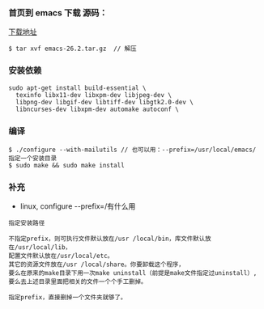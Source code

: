 ### 首页到 emacs 下载 源码：     
[下载地址](https://www.gnu.org/software/emacs/download.html#gnu-linux)
```
$ tar xvf emacs-26.2.tar.gz  // 解压
```

### 安装依赖
```
sudo apt-get install build-essential \
  texinfo libx11-dev libxpm-dev libjpeg-dev \
  libpng-dev libgif-dev libtiff-dev libgtk2.0-dev \
  libncurses-dev libxpm-dev automake autoconf \
```

### 编译
```
$ ./configure --with-mailutils // 也可以用：--prefix=/usr/local/emacs/ 指定一个安装目录
$ sudo make && sudo make install 
```

### 补充
- linux, configure --prefix=/有什么用
```
指定安装路径

不指定prefix，则可执行文件默认放在/usr /local/bin，库文件默认放在/usr/local/lib，
配置文件默认放在/usr/local/etc。
其它的资源文件放在/usr /local/share。你要卸载这个程序，
要么在原来的make目录下用一次make uninstall（前提是make文件指定过uninstall）,
要么去上述目录里面把相关的文件一个个手工删掉。

指定prefix，直接删掉一个文件夹就够了。
```
